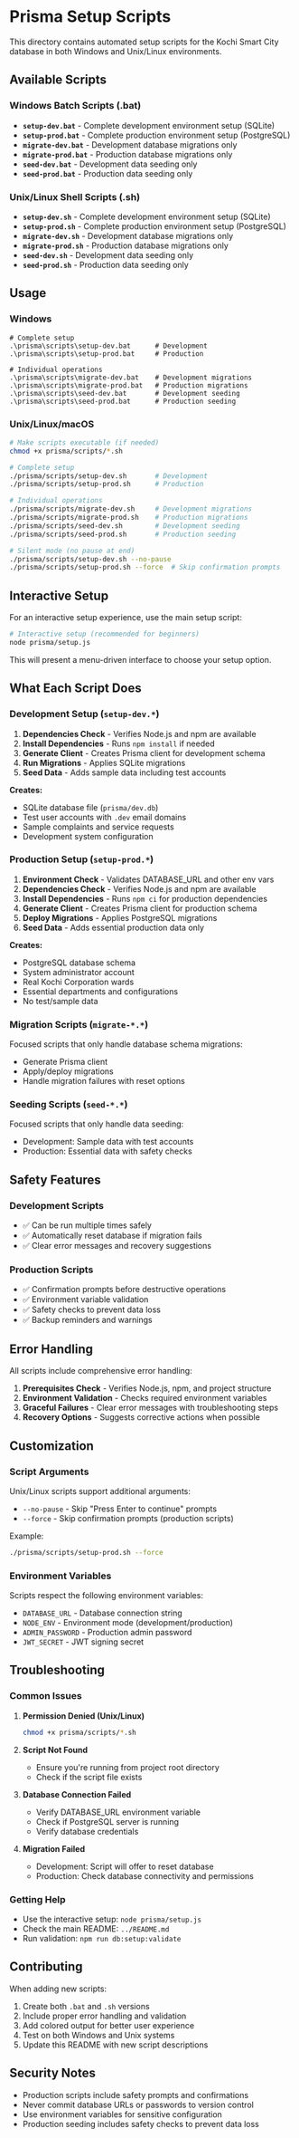 # Prisma Setup Scripts

This directory contains automated setup scripts for the Kochi Smart City database in both Windows and Unix/Linux environments.

## Available Scripts

### Windows Batch Scripts (.bat)

- **`setup-dev.bat`** - Complete development environment setup (SQLite)
- **`setup-prod.bat`** - Complete production environment setup (PostgreSQL)
- **`migrate-dev.bat`** - Development database migrations only
- **`migrate-prod.bat`** - Production database migrations only
- **`seed-dev.bat`** - Development data seeding only
- **`seed-prod.bat`** - Production data seeding only

### Unix/Linux Shell Scripts (.sh)

- **`setup-dev.sh`** - Complete development environment setup (SQLite)
- **`setup-prod.sh`** - Complete production environment setup (PostgreSQL)
- **`migrate-dev.sh`** - Development database migrations only
- **`migrate-prod.sh`** - Production database migrations only
- **`seed-dev.sh`** - Development data seeding only
- **`seed-prod.sh`** - Production data seeding only

## Usage

### Windows

```batch
# Complete setup
.\prisma\scripts\setup-dev.bat      # Development
.\prisma\scripts\setup-prod.bat     # Production

# Individual operations
.\prisma\scripts\migrate-dev.bat    # Development migrations
.\prisma\scripts\migrate-prod.bat   # Production migrations
.\prisma\scripts\seed-dev.bat       # Development seeding
.\prisma\scripts\seed-prod.bat      # Production seeding
```

### Unix/Linux/macOS

```bash
# Make scripts executable (if needed)
chmod +x prisma/scripts/*.sh

# Complete setup
./prisma/scripts/setup-dev.sh       # Development
./prisma/scripts/setup-prod.sh      # Production

# Individual operations
./prisma/scripts/migrate-dev.sh     # Development migrations
./prisma/scripts/migrate-prod.sh    # Production migrations
./prisma/scripts/seed-dev.sh        # Development seeding
./prisma/scripts/seed-prod.sh       # Production seeding

# Silent mode (no pause at end)
./prisma/scripts/setup-dev.sh --no-pause
./prisma/scripts/setup-prod.sh --force  # Skip confirmation prompts
```

## Interactive Setup

For an interactive setup experience, use the main setup script:

```bash
# Interactive setup (recommended for beginners)
node prisma/setup.js
```

This will present a menu-driven interface to choose your setup option.

## What Each Script Does

### Development Setup (`setup-dev.*`)

1. **Dependencies Check** - Verifies Node.js and npm are available
2. **Install Dependencies** - Runs `npm install` if needed
3. **Generate Client** - Creates Prisma client for development schema
4. **Run Migrations** - Applies SQLite migrations
5. **Seed Data** - Adds sample data including test accounts

**Creates:**
- SQLite database file (`prisma/dev.db`)
- Test user accounts with `.dev` email domains
- Sample complaints and service requests
- Development system configuration

### Production Setup (`setup-prod.*`)

1. **Environment Check** - Validates DATABASE_URL and other env vars
2. **Dependencies Check** - Verifies Node.js and npm are available
3. **Install Dependencies** - Runs `npm ci` for production dependencies
4. **Generate Client** - Creates Prisma client for production schema
5. **Deploy Migrations** - Applies PostgreSQL migrations
6. **Seed Data** - Adds essential production data only

**Creates:**
- PostgreSQL database schema
- System administrator account
- Real Kochi Corporation wards
- Essential departments and configurations
- No test/sample data

### Migration Scripts (`migrate-*.*`)

Focused scripts that only handle database schema migrations:
- Generate Prisma client
- Apply/deploy migrations
- Handle migration failures with reset options

### Seeding Scripts (`seed-*.*`)

Focused scripts that only handle data seeding:
- Development: Sample data with test accounts
- Production: Essential data with safety checks

## Safety Features

### Development Scripts
- ✅ Can be run multiple times safely
- ✅ Automatically reset database if migration fails
- ✅ Clear error messages and recovery suggestions

### Production Scripts
- ✅ Confirmation prompts before destructive operations
- ✅ Environment variable validation
- ✅ Safety checks to prevent data loss
- ✅ Backup reminders and warnings

## Error Handling

All scripts include comprehensive error handling:

1. **Prerequisites Check** - Verifies Node.js, npm, and project structure
2. **Environment Validation** - Checks required environment variables
3. **Graceful Failures** - Clear error messages with troubleshooting steps
4. **Recovery Options** - Suggests corrective actions when possible

## Customization

### Script Arguments

Unix/Linux scripts support additional arguments:

- `--no-pause` - Skip "Press Enter to continue" prompts
- `--force` - Skip confirmation prompts (production scripts)

Example:
```bash
./prisma/scripts/setup-prod.sh --force
```

### Environment Variables

Scripts respect the following environment variables:

- `DATABASE_URL` - Database connection string
- `NODE_ENV` - Environment mode (development/production)
- `ADMIN_PASSWORD` - Production admin password
- `JWT_SECRET` - JWT signing secret

## Troubleshooting

### Common Issues

1. **Permission Denied (Unix/Linux)**
   ```bash
   chmod +x prisma/scripts/*.sh
   ```

2. **Script Not Found**
   - Ensure you're running from project root directory
   - Check if the script file exists

3. **Database Connection Failed**
   - Verify DATABASE_URL environment variable
   - Check if PostgreSQL server is running
   - Verify database credentials

4. **Migration Failed**
   - Development: Script will offer to reset database
   - Production: Check database connectivity and permissions

### Getting Help

- Use the interactive setup: `node prisma/setup.js`
- Check the main README: `../README.md`
- Run validation: `npm run db:setup:validate`

## Contributing

When adding new scripts:

1. Create both `.bat` and `.sh` versions
2. Include proper error handling and validation
3. Add colored output for better user experience
4. Test on both Windows and Unix systems
5. Update this README with new script descriptions

## Security Notes

- Production scripts include safety prompts and confirmations
- Never commit database URLs or passwords to version control
- Use environment variables for sensitive configuration
- Production seeding includes safety checks to prevent data loss
